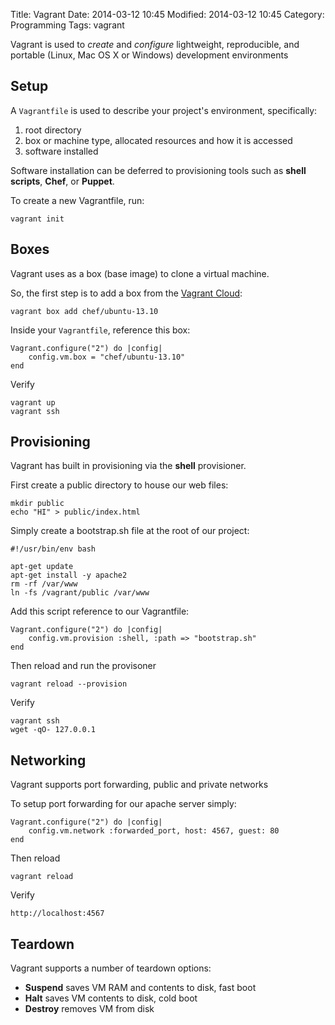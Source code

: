 Title: Vagrant
Date: 2014-03-12 10:45
Modified: 2014-03-12 10:45
Category: Programming
Tags: vagrant

Vagrant is used to *create* and *configure* 
lightweight, reproducible, and portable (Linux, Mac OS X or Windows) development environments


## Setup

A `Vagrantfile` is used to describe your project's environment, specifically:

1. root directory
2. box or machine type, allocated resources and how it is accessed
3. software installed

Software installation can be deferred to provisioning tools such as **shell scripts**, **Chef**, or **Puppet**.

To create a new Vagrantfile, run:

	vagrant init

## Boxes

Vagrant uses as a box (base image) to clone a virtual machine.

So, the first step is to add a box from the [Vagrant Cloud](https://www.vagrantcloud.com/discover/):

	vagrant box add chef/ubuntu-13.10

Inside your `Vagrantfile`, reference this box:

	Vagrant.configure("2") do |config|
		config.vm.box = "chef/ubuntu-13.10"
	end

Verify

	vagrant up
	vagrant ssh

## Provisioning

Vagrant has built in provisioning via the **shell** provisioner.

First create a public directory to house our web files:

	mkdir public
	echo "HI" > public/index.html

Simply create a bootstrap.sh file at the root of our project:

	#!/usr/bin/env bash

	apt-get update
	apt-get install -y apache2
	rm -rf /var/www
	ln -fs /vagrant/public /var/www

Add this script reference to our Vagrantfile:

	Vagrant.configure("2") do |config|
		config.vm.provision :shell, :path => "bootstrap.sh"
	end

Then reload and run the provisoner

	vagrant reload --provision

Verify

	vagrant ssh
	wget -qO- 127.0.0.1


## Networking

Vagrant supports port forwarding, public and private networks

To setup port forwarding for our apache server simply:

	Vagrant.configure("2") do |config|
		config.vm.network :forwarded_port, host: 4567, guest: 80
	end

Then reload

	vagrant reload

Verify

	http://localhost:4567


## Teardown

Vagrant supports a number of teardown options:

- **Suspend** saves VM RAM and contents to disk, fast boot
- **Halt** saves VM contents to disk, cold boot
- **Destroy** removes VM from disk




